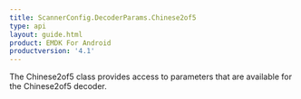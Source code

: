 ```yaml
---
title: ScannerConfig.DecoderParams.Chinese2of5
type: api
layout: guide.html
product: EMDK For Android
productversion: '4.1'
---
```



The Chinese2of5 class provides access to parameters that are
 available for the Chinese2of5 decoder.









